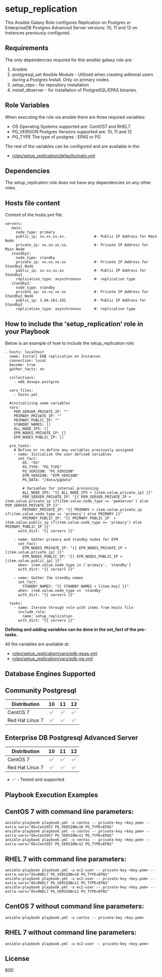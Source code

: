 
setup_replication
=========
This Ansible Galaxy Role configures Replication on Postgres or EnterpriseDB Postgres Advanced Server versions: 10, 11 and 12 on Instances previously configured.


Requirements
------------

The only dependencies required for this ansible galaxy role are:

1. Ansible
2. postgresql_set Ansible Module - Utilized when creating aditional users during a Postgres Install. Only on primary nodes.
3. setup_repo - for repository installation
4. install_dbserver - for installation of PostgreSQL/EPAS binaries.

Role Variables
--------------

When executing the role via ansible there are three required variables:

* OS
  Operating Systems supported are: CentOS7 and RHEL7
* PG_VERSION
  Postgres Versions supported are: 10, 11 and 12
* PG_TYPE
  The type of postgres : EPAS or PG

The rest of the variables can be configured and are available in the:
* [roles/setup_replication/defaults/main.yml](./defaults/main.yml)

Dependencies
------------

The setup_replication role does not have any dependencies on any other roles.

Hosts file content
----------------

Content of the hosts.yml file:


    servers:
       main:
         node_type: primary
         public_ip: xx.xx.xx.xx.             #- Public IP Address for Main Node
         private_ip: xx.xx.xx.xx.            #- Private IP Address for Main Node
       standby1: 
         node_type: standby
         private_ip: xx.xx.xx.xx             #- Private IP Address for Standby1 Node 
         public_ip: xx.xx.xx.xx              #- Public IP Address for Standby1	
         replication_type: asynchronous      #- replication type
       standby2:
         node_type: standby
         private_ip: xx.xx.xx.xx             #- Private IP Address for Standby2 Node
         public_ip: 3.84.161.181             #- Public IP Address for Standby2
         replication_type: asynchronous      #- replication type
   



How to include the 'setup_replication' role in your Playbook
----------------

Below is an example of how to include the setup_replication role:



    - hosts: localhost
      name: Install EDB replication on Instances
      connection: local
      become: true
      gather_facts: no
      
      collections:
        - edb_devops.postgres

      vars_files:
        - hosts.yml
  
      #initializing some variables
      vars:
        PEM_SERVER_PRIVATE_IP: ""
        PRIMARY_PRIVATE_IP: ""
        PRIMARY_PUBLIC_IP: ""
        STANDBY_NAMES: []
        ALL_NODE_IPS: []
        EFM_NODES_PRIVATE_IP: []
        EFM_NODES_PUBLIC_IP: []

      pre_tasks:
        # Define or re-define any variables previously assigned
        - name: Initialize the user defined variables
          set_fact:
            OS: "OS"
            PG_TYPE: "PG_TYPE"
            PG_VERSION: "PG_VERSION"
            EFM_VERSION: "EFM_VERSION"
            PG_DATA: "/data/pgdata"

            # Variables for internal processing
            ALL_NODE_IPS: "{{ ALL_NODE_IPS + [item.value.private_ip] }}"
            PEM_SERVER_PRIVATE_IP: "{{ PEM_SERVER_PRIVATE_IP + item.value.private_ip if(item.value.node_type == 'pemserver') else PEM_SERVER_PRIVATE_IP }}"
            PRIMARY_PRIVATE_IP: "{{ PRIMARY + item.value.private_ip if(item.value.node_type == 'primary') else PRIMARY }}"
            PRIMARY_PUBLIC_IP: "{{ PRIMARY_PUBLIC_IP  + item.value.public_ip if(item.value.node_type == 'primary') else PRIMARY_PUBLIC_IP }}"
          with_dict: "{{ servers }}"       

        - name: Gather primary and standby nodes for EFM
          set_fact:
            EFM_NODES_PRIVATE_IP: "{{ EFM_NODES_PRIVATE_IP + [item.value.private_ip] }}"
            EFM_NODES_PUBLIC_IP: "{{ EFM_NODES_PUBLIC_IP + [item.value.public_ip] }}"
          when: item.value.node_type in ['primary', 'standby']
          with_dict: "{{ servers }}"

        - name: Gather the standby names
          set_fact:
            STANDBY_NAMES: "{{ STANDBY_NAMES + [item.key] }}"
          when: item.value.node_type == 'standby'
          with_dict: "{{ servers }}"
          
      tasks:
        - name: Iterate through role with items from hosts file
          include_role:
            name: setup_replication
          with_dict: "{{ servers }}"


**Defining and adding variables can be done in the set_fact of the pre-tasks.**

All the variables are available at:
- [roles/setup_replication/vars/edb-epas.yml](./vars/edb-epas.yml) 
- [roles/setup_replication/vars/edb-pg.yml](./vars/edb-pg.yml) 

Database Engines Supported
----------------

Community Postgresql
----------------

| Distribution | 10 | 11 | 12 |
| ------------------------- |:--:|:--:|:--:|
| CentOS 7 | :white_check_mark:| :white_check_mark:| :white_check_mark:|
| Red Hat Linux 7 | :white_check_mark:| :white_check_mark:| :white_check_mark:|

Enterprise DB Postgresql Advanced Server
----------------

| Distribution | 10 | 11 | 12 |
| ------------------------- |:--:|:--:|:--:|
| CentOS 7 | :white_check_mark:| :white_check_mark:| :white_check_mark:|
| Red Hat Linux 7 | :white_check_mark:| :white_check_mark:| :white_check_mark:|

- :white_check_mark: - Tested and supported


Playbook Execution Examples
----------------

CentOS 7 with command line parameters:
----------------


    ansible-playbook playbook.yml -u centos -- private-key <key.pem> --extra-vars="OS=CentOS7 PG_VERSION=10 PG_TYPE=EPAS"
    ansible-playbook playbook.yml -u centos -- private-key <key.pem> --extra-vars="OS=CentOS7 PG_VERSION=11 PG_TYPE=EPAS"
    ansible-playbook playbook.yml -u centos -- private-key <key.pem> --extra-vars="OS=CentOS7 PG_VERSION=12 PG_TYPE=EPAS"
  

RHEL 7 with command line parameters:
----------------


    ansible-playbook playbook.yml -u ec2-user -- private-key <key.pem> --extra-vars="OS=RHEL7 PG_VERSION=10 PG_TYPE=EPAS"
    ansible-playbook playbook.yml -u ec2-user -- private-key <key.pem> --extra-vars="OS=RHEL7 PG_VERSION=11 PG_TYPE=EPAS"
    ansible-playbook playbook.yml -u ec2-user -- private-key <key.pem> --extra-vars="OS=RHEL7 PG_VERSION=12 PG_TYPE=EPAS"


CentOS 7 without command line parameters:
----------------


    ansible-playbook playbook.yml -u centos -- private-key <key.pem>
  

RHEL 7 without command line parameters:
----------------

    ansible-playbook playbook.yml -u ec2-user -- private-key <key.pem>



License
-------

BSD
